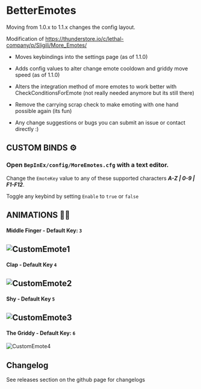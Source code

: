 # BetterEmotes

Moving from 1.0.x to 1.1.x changes the config layout.

Modification of https://thunderstore.io/c/lethal-company/p/Sligili/More_Emotes/

- Moves keybindings into the settings page (as of 1.1.0)
- Adds config values to alter change emote cooldown and griddy move speed (as of 1.1.0)
- Alters the integration method of more emotes to work better with CheckConditionsForEmote (not really needed anymore but its still there)

- Remove the carrying scrap check to make emoting with one hand possible again (its fun)

- Any change suggestions or bugs you can submit an issue or contact directly :)

## CUSTOM BINDS ⚙
### Open ```BepInEx/config/MoreEmotes.cfg``` with a text editor.
Change the ```EmoteKey``` value to any of these supported characters ***A-Z | 0-9 | F1-F12***.

Toggle any keybind by setting ```Enable``` to ```true``` or ```false```

## ANIMATIONS 👨‍🦯
#### Middle Finger - Default Key: ```3```
![CustomEmote1](https://i.imgur.com/WZQNiMo.jpeg)
-----------------------------------------------------
#### Clap - Default Key ```4```
![CustomEmote2](https://i.imgur.com/UCuMpFq.jpg)
-----------------------------------------------------
#### Shy - Default Key ```5```
![CustomEmote3](https://i.imgur.com/YMeoTtz.jpg)
-----------------------------------------------------
#### The Griddy - Default Key: ```6```
![CustomEmote4](https://i.imgur.com/jDfY7V1.jpg)

## Changelog

See releases section on the github page for changelogs